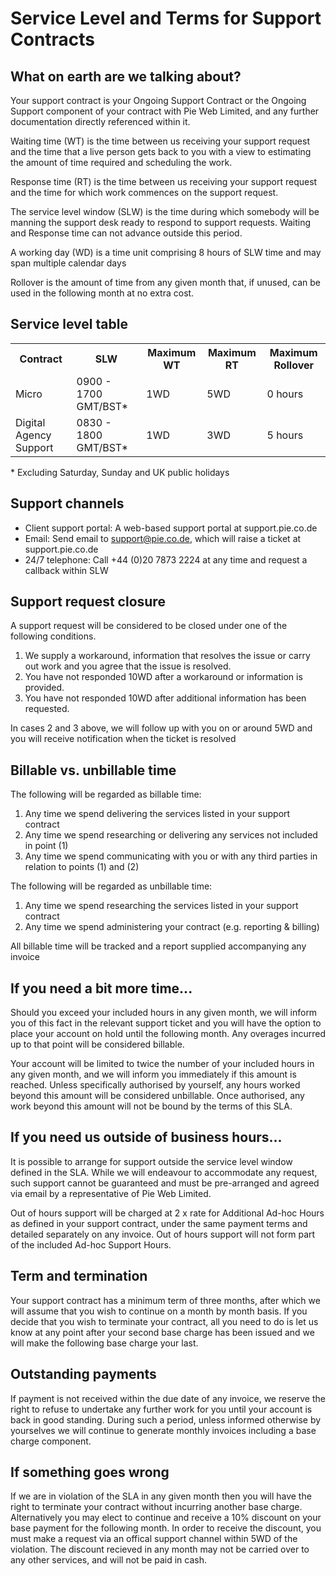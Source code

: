 # Service Level and Terms for Support Contracts

## What on earth are we talking about?

Your support contract is your Ongoing Support Contract or the Ongoing Support component of your contract with Pie Web Limited, and any further documentation directly referenced within it.

Waiting time (WT) is the time between us receiving your support request and the time that a live person gets back to you with a view to estimating the amount of time required and scheduling the work.

Response time (RT) is the time between us receiving your support request and the time for which work commences on the support request.

The service level window (SLW) is the time during which somebody will be manning the support desk ready to respond to support requests. Waiting and Response time can not advance outside this period.

A working day (WD) is a time unit comprising 8 hours of SLW time and may span multiple calendar days

Rollover is the amount of time from any given month that, if unused, can be used in the following month at no extra cost.

## Service level table

<table>
	<tr>
		<th>Contract</th>
		<th>SLW</th>
		<th>Maximum WT</th>
		<th>Maximum RT</th>
		<th>Maximum Rollover</th>
	</tr>
	<tr>
		<td>Micro</td>
		<td>0900 - 1700 GMT/BST*</td>
		<td>1WD</td>
		<td>5WD</td>
		<td>0 hours</td>
	</tr>
	<tr>
		<td>Digital Agency Support</td>
		<td>0830 - 1800 GMT/BST*</td>
		<td>1WD</td>
		<td>3WD</td>
		<td>5 hours</td>
	</tr>
</table>

\* Excluding Saturday, Sunday and UK public holidays

## Support channels

* Client support portal: A web-based support portal at support.pie.co.de
* Email: Send email to support@pie.co.de, which will raise a ticket at support.pie.co.de
* 24/7 telephone: Call +44 (0)20 7873 2224 at any time and request a callback within SLW

## Support request closure

A support request will be considered to be closed under one of the following conditions.

1. We supply a workaround, information that resolves the issue or carry out work and you agree that the issue is resolved.
1. You have not responded 10WD after a workaround or information is provided.
1. You have not responded 10WD after additional information has been requested.

In cases 2 and 3 above, we will follow up with you on or around 5WD and you will receive notification when the ticket is resolved

## Billable vs. unbillable time

The following will be regarded as billable time:

1. Any time we spend delivering the services listed in your support contract
1. Any time we spend researching or delivering any services not included in point (1)
1. Any time we spend communicating with you or with any third parties in relation to points (1) and (2)

The following will be regarded as unbillable time:

1. Any time we spend researching the services listed in your support contract
1. Any time we spend administering your contract (e.g. reporting & billing)

All billable time will be tracked and a report supplied accompanying any invoice

## If you need a bit more time...
Should you exceed your included hours in any given month, we will inform you of this fact in the relevant support ticket and you will have the option to place your account on hold until the following month. Any overages incurred up to that point will be considered billable.

Your account will be limited to twice the number of your included hours in any given month, and we will inform you immediately if this amount is reached. Unless specifically authorised by yourself, any hours worked beyond this amount will be considered unbillable. Once authorised, any work beyond this amount will not be bound by the terms of this SLA.

## If you need us outside of business hours...
It is possible to arrange for support outside the service level window defined in the SLA. While we will endeavour to accommodate any request, such support cannot be guaranteed and must be pre-arranged and agreed via email by a representative of Pie Web Limited.

Out of hours support will be charged at 2 x rate for Additional Ad-hoc Hours as defined in your support contract, under the same payment terms and detailed separately on any invoice. Out of hours support will not form part of the included Ad-hoc Support Hours.

## Term and termination

Your support contract has a minimum term of three months, after which we will assume that you wish to continue on a month by month basis. If you decide that you wish to terminate your contract, all you need to do is let us know at any point after your second base charge has been issued and we will make the following base charge your last.

## Outstanding payments

If payment is not received within the due date of any invoice, we reserve the right to refuse to undertake any further work for you until your account is back in good standing. During such a period, unless informed otherwise by yourselves we will continue to generate monthly invoices including a base charge component.

## If something goes wrong

If we are in violation of the SLA in any given month then you will have the right to terminate your contract without incurring another base charge. Alternatively you may elect to continue and receive a 10% discount on your base payment for the following month. In order to receive the discount, you must make a request via an offical support channel within 5WD of the violation. The discount recieved in any month  may not be carried over to any other services, and will not be paid in cash.
